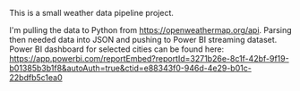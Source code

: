 This is a small weather data pipeline project.

I'm pulling the data to Python from https://openweathermap.org/api.
Parsing then needed data into JSON and pushing to Power BI streaming dataset.
Power BI dashboard for selected cities can be found here: https://app.powerbi.com/reportEmbed?reportId=3271b26e-8c1f-42bf-9f19-b01385b3b1f8&autoAuth=true&ctid=e88343f0-946d-4e29-b01c-22bdfb5c1ea0
